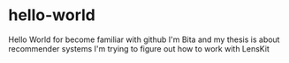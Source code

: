 # hello-world
Hello World for become familiar with github
I'm Bita and my thesis is about recommender systems
I'm trying to figure out how to work with LensKit
